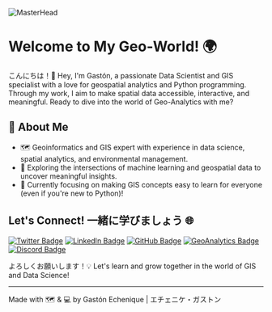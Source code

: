 ![MasterHead](https://64.media.tumblr.com/61d4fea89f86eb4cb5a7e616d9cd4832/tumblr_owi25v6uAo1r4gsiio1_1280.gif)

# Welcome to My Geo-World! 🌍

こんにちは！👋 Hey, I'm Gastón, a passionate Data Scientist and GIS specialist with a love for geospatial analytics and Python programming. Through my work, I aim to make spatial data accessible, interactive, and meaningful. Ready to dive into the world of Geo-Analytics with me?

## 🚀 About Me
- 🗺️ Geoinformatics and GIS expert with experience in data science, spatial analytics, and environmental management.
- 🌌 Exploring the intersections of machine learning and geospatial data to uncover meaningful insights.
- 🌱 Currently focusing on making GIS concepts easy to learn for everyone (even if you're new to Python)!

## Let's Connect! 一緒に学びましょう 🌐

[![Twitter Badge](https://img.shields.io/badge/-@GastonEchenique-1DA1F2?style=flat&logo=x&logoColor=white&link=https://x.com/GastonEchenique)](https://x.com/GastonEchenique)
[![LinkedIn Badge](https://img.shields.io/badge/-Gastón_Echenique-0A66C2?style=flat&logo=Linkedin&logoColor=white&link=https://www.linkedin.com/in/gaston-echenique/)](https://www.linkedin.com/in/gaston-echenique/)
[![GitHub Badge](https://img.shields.io/badge/-oechenique-333?style=flat&logo=github&logoColor=white&link=https://github.com/oechenique)](https://github.com/oechenique)
[![GeoAnalytics Badge](https://img.shields.io/badge/-GeoAnalytics_Site-2ecc71?style=flat&logo=google-earth&logoColor=white&link=https://oechenique.github.io/geoanalytics/)](https://oechenique.github.io/geoanalytics/)
[![Discord Badge](https://img.shields.io/badge/-Gastón|ガストン-5865F2?style=flat&logo=discord&logoColor=white&link=https://discord.com/users/gastonechenique)](https://discord.com/users/gastonechenique)

よろしくお願いします！💡 Let's learn and grow together in the world of GIS and Data Science!

---

Made with 🗺️ & 💻 by Gastón Echenique | エチェニケ・ガストン

